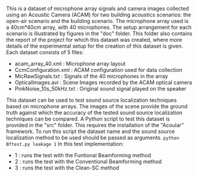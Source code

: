 This is a dataset of microphone array signals and camera images collected using an Acoustic Camera (ACAM) for two building acoustics scenarios: the open-air scenario and the building scenario.
The microphone array used is a 40cm*40cm array, with 40 microphones. The setup arrangement for each scenario is illustrated by figures in the "doc" folder. This folder also contains the report of the project for which this dataset was created, where more details of the experimental setup for the creation of this dataset is given.
Each dataset consists of 5 files:
* acam_array_40.xml : Microphone array layout
* CcmConfiguration.xml : ACAM configuration used for data collection
* MicRawSignals.txt : Signals of the 40 microphones in the array
* OpticalImages.avi : Scene Images recorded by the ACAM optical camera
* PinkNoise_10s_50kHz.txt : Original sound signal played on the speaker

This dataset can be used to test sound source localization techniques based on microphone arrays. The images of the scene provide the ground truth against which the accuracy of the tested sound source localization techniques can be compared.
A Python script to test this dataset is provided in the "src" folder. This requires the installation of the "Acoular" framework. To run this script the dataset name and the sound source localization method to be used should be passed as arguments.
`python Bftest.py leakage 1`
In this test implementation:
* 1 : runs the test with the Funtional Beamforming method
* 2 : runs the test with the Conventional Beamforming method
* 3 : runs the test with the Clean-SC method
